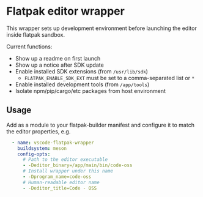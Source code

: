 # Flatpak editor wrapper

This wrapper sets up development environment before launching the editor inside flatpak sandbox.

Current functions:
* Show up a readme on first launch
* Show up a notice after SDK update
* Enable installed SDK extensions (from `/usr/lib/sdk`)
  * `FLATPAK_ENABLE_SDK_EXT` must be set to a comma-separated list or `*`
* Enable installed development tools (from `/app/tools`)
* Isolate npm/pip/cargo/etc packages from host environment

## Usage

Add as a module to your flatpak-builder manifest and configure it to match the editor properties, e.g.

```yaml
  - name: vscode-flatpak-wrapper
    buildsystem: meson
    config-opts:
      # Path to the editor executable
      - -Deditor_binary=/app/main/bin/code-oss
      # Install wrapper under this name
      - -Dprogram_name=code-oss
      # Human-readable editor name
      - -Deditor_title=Code - OSS
```
